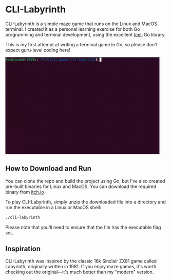 # CLI-Labyrinth

CLI-Labyrinth is a simple maze game that runs on the Linux and MacOS terminal. I created it as a personal learning exercise for both Go programming and terminal development, using the excellent [tcell](https://github.com/gdamore/tcell) Go library.

This is my first attempt at writing a terminal game in Go, so please don't expect guru-level coding here!

![CLI-Labyrinth Preview](cli-labyrinth-0.1.gif)

## How to Download and Run

You can clone the repo and build the project using Go, but I've also created pre-built binaries for Linux and MacOS. You can download the required binary from [itch.io](https://yorkshirekev.itch.io/cli-labyrinth)

To play CLI-Labyrinth, simply unzip the downloaded file into a directory and run the executable in a Linux or MacOS shell:

```bash
./cli-labyrinth
```

Please note that you'll need to ensure that the file has the executable flag set.

## Inspiration

CLI-Labyrinth was inspired by the classic 16k Sinclair ZX81 game called Labyrinth, originally written in 1981. If you enjoy maze games, it's worth checking out the original—it's much better than my "modern" version.

